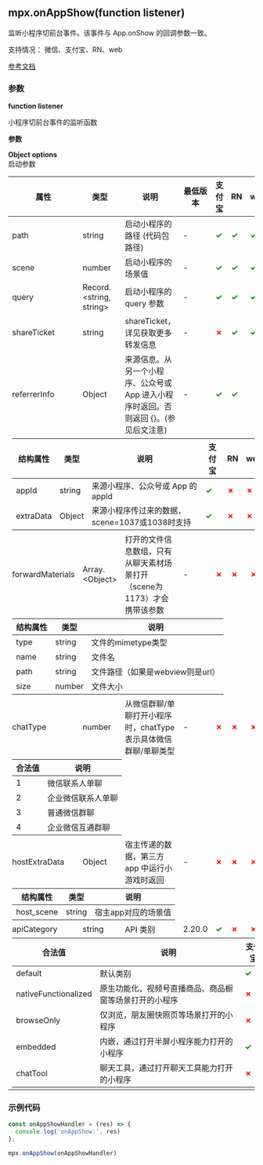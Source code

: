 ## mpx.onAppShow(function listener)

监听小程序切前台事件。该事件与 App.onShow 的回调参数一致。

支持情况： 微信、支付宝、RN、web

[参考文档](https://developers.weixin.qq.com/miniprogram/dev/api/base/app/app-event/wx.onAppShow.html)

### 参数

**function listener**

小程序切前台事件的监听函数

**参数**


**Object options**\
启动参数

<table>
  <thead>
    <tr>
      <th>属性</th>
      <th>类型</th>
      <th>说明</th>
      <th>最低版本</th>
      <th>支付宝</th>
      <th>RN</th>
      <th>web</th>
    </tr>
  </thead>
  <tbody>
    <tr>
      <td>path</td>
      <td>string</td>
      <td>启动小程序的路径 (代码包路径)</td>
      <td>-</td>
      <td><span style="color: green; font-weight: bold;">✓</span></td>
      <td><span style="color: green; font-weight: bold;">✓</span></td>
      <td><span style="color: green; font-weight: bold;">✓</span></td>
    </tr>
    <tr>
      <td>scene</td>
      <td>number</td>
      <td>启动小程序的场景值</td>
      <td>-</td>
      <td><span style="color: green; font-weight: bold;">✓</span></td>
      <td><span style="color: green; font-weight: bold;">✓</span></td>
      <td><span style="color: green; font-weight: bold;">✓</span></td>
    </tr>
    <tr>
      <td>query</td>
      <td>Record.&lt;string, string&gt;</td>
      <td>启动小程序的 query 参数</td>
      <td>-</td>
      <td><span style="color: green; font-weight: bold;">✓</span></td>
      <td><span style="color: green; font-weight: bold;">✓</span></td>
      <td><span style="color: green; font-weight: bold;">✓</span></td>
    </tr>
    <tr>
      <td>shareTicket</td>
      <td>string</td>
      <td>shareTicket，详见获取更多转发信息</td>
      <td>-</td>
      <td><span style="color: red; font-weight: bold;">✗</span></td>
      <td><span style="color: green; font-weight: bold;">✓</span></td>
      <td><span style="color: green; font-weight: bold;">✓</span></td>
    </tr>
    <tr>
      <td>referrerInfo</td>
      <td>Object</td>
      <td>来源信息。从另一个小程序、公众号或 App 进入小程序时返回。否则返回 {}。(参见后文注意)</td>
      <td>-</td>
      <td><span style="color: green; font-weight: bold;">✓</span></td>
      <td><span style="color: green; font-weight: bold;">✓</span></td>
      <td></td>
    </tr>
    <tr>
      <td colspan="7">
        <table style="width: 100%; margin: 0;">
          <thead>
            <tr>
              <th>结构属性</th>
              <th>类型</th>
              <th>说明</th>
              <th>支付宝</th>
              <th>RN</th>
              <th>web</th>
            </tr>
          </thead>
          <tbody>
            <tr>
              <td>appId</td>
              <td>string</td>
              <td>来源小程序、公众号或 App 的 appId</td>
              <td><span style="color: green; font-weight: bold;">✓</span></td>
              <td><span style="color: red; font-weight: bold;">✗</span></td>
              <td><span style="color: red; font-weight: bold;">✗</span></td>
            </tr>
            <tr>
              <td>extraData</td>
              <td>Object</td>
              <td>来源小程序传过来的数据，scene=1037或1038时支持</td>
              <td><span style="color: green; font-weight: bold;">✓</span></td>
              <td><span style="color: red; font-weight: bold;">✗</span></td>
              <td><span style="color: red; font-weight: bold;">✗</span></td>
            </tr>
          </tbody>
        </table>
      </td>
    </tr>
    <tr>
      <td>forwardMaterials</td>
      <td>Array.&lt;Object&gt;</td>
      <td>打开的文件信息数组，只有从聊天素材场景打开（scene为1173）才会携带该参数</td>
      <td>-</td>
      <td><span style="color: red; font-weight: bold;">✗</span></td>
      <td><span style="color: red; font-weight: bold;">✗</span></td>
      <td><span style="color: red; font-weight: bold;">✗</span></td>
    </tr>
    <tr>
      <td colspan="7">
        <table style="width: 100%; margin: 0;">
          <thead>
            <tr>
              <th>结构属性</th>
              <th>类型</th>
              <th>说明</th>
            </tr>
          </thead>
          <tbody>
            <tr>
              <td>type</td>
              <td>string</td>
              <td>文件的mimetype类型</td>
            </tr>
            <tr>
              <td>name</td>
              <td>string</td>
              <td>文件名</td>
            </tr>
            <tr>
              <td>path</td>
              <td>string</td>
              <td>文件路径（如果是webview则是url）</td>
            </tr>
            <tr>
              <td>size</td>
              <td>number</td>
              <td>文件大小</td>
            </tr>
          </tbody>
        </table>
      </td>
    </tr>
    <tr>
      <td>chatType</td>
      <td>number</td>
      <td>从微信群聊/单聊打开小程序时，chatType 表示具体微信群聊/单聊类型</td>
      <td>-</td>
      <td><span style="color: red; font-weight: bold;">✗</span></td>
      <td><span style="color: red; font-weight: bold;">✗</span></td>
      <td><span style="color: red; font-weight: bold;">✗</span></td>
    </tr>
    <tr>
      <td colspan="7">
        <table style="width: 100%; margin: 0;">
          <thead>
            <tr>
              <th>合法值</th>
              <th>说明</th>
            </tr>
          </thead>
          <tbody>
            <tr>
              <td>1</td>
              <td>微信联系人单聊</td>
            </tr>
            <tr>
              <td>2</td>
              <td>企业微信联系人单聊</td>
            </tr>
            <tr>
              <td>3</td>
              <td>普通微信群聊</td>
            </tr>
            <tr>
              <td>4</td>
              <td>企业微信互通群聊</td>
            </tr>
          </tbody>
        </table>
      </td>
    </tr>
    <tr>
      <td>hostExtraData</td>
      <td>Object</td>
      <td>宿主传递的数据，第三方 app 中运行小游戏时返回</td>
      <td>-</td>
      <td><span style="color: red; font-weight: bold;">✗</span></td>
      <td><span style="color: red; font-weight: bold;">✗</span></td>
      <td><span style="color: red; font-weight: bold;">✗</span></td>
    </tr>
    <tr>
      <td colspan="7">
        <table style="width: 100%; margin: 0;">
          <thead>
            <tr>
              <th>结构属性</th>
              <th>类型</th>
              <th>说明</th>
            </tr>
          </thead>
          <tbody>
            <tr>
              <td>host_scene</td>
              <td>string</td>
              <td>宿主app对应的场景值</td>
            </tr>
          </tbody>
        </table>
      </td>
    </tr>
    <tr>
      <td>apiCategory</td>
      <td>string</td>
      <td>API 类别</td>
      <td>2.20.0</td>
      <td><span style="color: green; font-weight: bold;">✓</span></td>
      <td><span style="color: red; font-weight: bold;">✗</span></td>
      <td><span style="color: red; font-weight: bold;">✗</span></td>
    </tr>
    <tr>
      <td colspan="7">
        <table style="width: 100%; margin: 0;">
          <thead>
            <tr>
              <th>合法值</th>
              <th>说明</th>
              <th>支付宝</th>
            </tr>
          </thead>
          <tbody>
            <tr>
              <td>default</td>
              <td>默认类别</td>
              <td><span style="color: green; font-weight: bold;">✓</span></td>
            </tr>
            <tr>
              <td>nativeFunctionalized</td>
              <td>原生功能化，视频号直播商品、商品橱窗等场景打开的小程序</td>
              <td><span style="color: red; font-weight: bold;">✗</span></td>
            </tr>
            <tr>
              <td>browseOnly</td>
              <td>仅浏览，朋友圈快照页等场景打开的小程序</td>
              <td><span style="color: red; font-weight: bold;">✗</span></td>
            </tr>
            <tr>
              <td>embedded</td>
              <td>内嵌，通过打开半屏小程序能力打开的小程序</td>
              <td><span style="color: green; font-weight: bold;">✓</span></td>
            </tr>
            <tr>
              <td>chatTool</td>
              <td>聊天工具，通过打开聊天工具能力打开的小程序</td>
              <td><span style="color: red; font-weight: bold;">✗</span></td>
            </tr>
          </tbody>
        </table>
      </td>
    </tr>
  </tbody>
</table>

### 示例代码

```js
const onAppShowHandler = (res) => {
  console.log('onAppShow:', res)
};

mpx.onAppShow(onAppShowHandler)

```